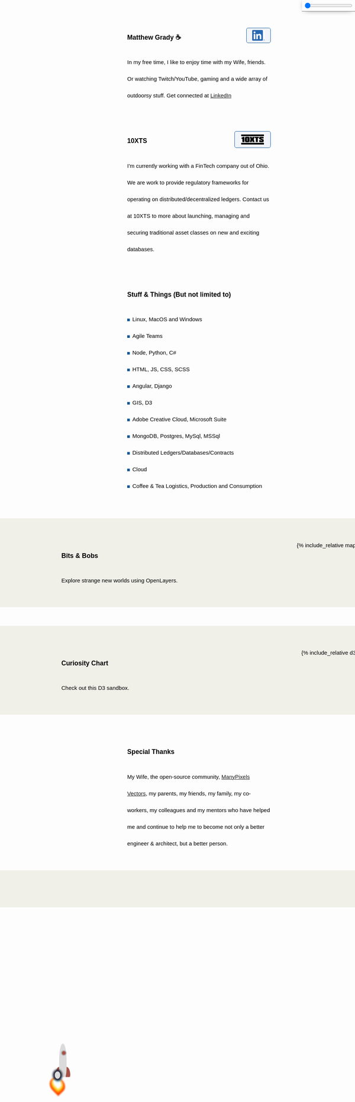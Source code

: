 <link rel="apple-touch-icon" sizes="180x180" href="assets/apple-touch-icon.png">
<link rel="icon" type="image/png" sizes="32x32" href="assets/favicon-32x32.png">
<link rel="icon" type="image/png" sizes="16x16" href="assets/favicon-16x16.png">
<link rel="manifest" href="/site.webmanifest">
<link href="https://cdn.jsdelivr.net/npm/bootstrap@5.2.0/dist/css/bootstrap.min.css" rel="stylesheet" integrity="sha384-gH2yIJqKdNHPEq0n4Mqa/HGKIhSkIHeL5AyhkYV8i59U5AR6csBvApHHNl/vI1Bx" crossorigin="anonymous">
<!-- JavaScript Bundle with Popper -->
<script src="https://cdn.jsdelivr.net/npm/bootstrap@5.2.0/dist/js/bootstrap.bundle.min.js" integrity="sha384-A3rJD856KowSb7dwlZdYEkO39Gagi7vIsF0jrRAoQmDKKtQBHUuLZ9AsSv4jD4Xa" crossorigin="anonymous"></script>
<link rel="stylesheet" href="https://cdnjs.cloudflare.com/ajax/libs/animate.css/4.1.1/animate.min.css" />
<link rel="stylesheet" href="https://cdnjs.cloudflare.com/ajax/libs/font-awesome/6.0.0-beta2/css/all.min.css"
    type="text/css">
<script src="https://cdnjs.cloudflare.com/ajax/libs/jquery/3.6.0/jquery.min.js" integrity="sha512-894YE6QWD5I59HgZOGReFYm4dnWc1Qt5NtvYSaNcOP+u1T9qYdvdihz0PPSiiqn/+/3e7Jo4EaG7TubfWGUrMQ==" crossorigin="anonymous" referrerpolicy="no-referrer"></script>

<div id="headerControls" class="headerControls tooltip" ondblclick="resetTimeControl()">
    <div class="button sun"><i class="fas fa-sun"></i></div>
    <input type="range" id="dayNightSlider" name="dayNightSlider" oninput="changeTimeOfDay(this.value)"
        onchange="changeTimeOfDay(this.value)" min="1" max="100" value="0">
    <div class="button moon"><i class="fas fa-moon"></i></div>
    <span class="tooltiptext tooltip-bottom">Double Click to Reset</span>
</div>

<script>
    document.documentElement.style
        .setProperty('overflow', 'hidden auto');
    document.documentElement.id = 'deep';

    let overrideTimeOfDay = false;
    function changeTimeOfDay(value) {
        if (value == 50) {
            overrideTimeOfDay = false;
        } else {
            overrideTimeOfDay = true;
            document.documentElement.style
                .setProperty('--timeOfDayOpacity', value / 100);
        }
    }

    // Ticker Display (displaying time)
    let ticker = 0;
    let direction = 'ascending';

    window.setInterval(function () {
        if (!overrideTimeOfDay) {
            if (direction == 'ascending') ticker++;
            else ticker--;
            if (ticker == 0) direction = 'ascending';
            if (ticker == 100) direction = 'descending';
            document.documentElement.style
                .setProperty('--timeOfDayOpacity', ticker / 100);
            document.getElementById('dayNightSlider').value = ticker;
        }
    }, 1000);

    function resetTimeControl() {
        document.documentElement.style
            .setProperty('--timeOfDayOpacity', 0);
        document.getElementById('dayNightSlider').value = 0;
        overrideTimeOfDay = false;
    }
</script>

<style>
    :root {
        --one-opacity: 0;
        --two-opacity: .1;
        --three-opacity: .2;
        --four-opacity: .3;
        --five-opacity: .4;
        --six-opacity: .55;
        --seven-opacity: .7;
        --eight-opacity: .8;
        --nine-opacity: .9;
        --ten-opacity: 1;
        --timeOfDayOpacity: 0;
    }

    .project-name {
        font-size: 3.25rem;
        overflow: hidden;
        white-space: nowrap;
        text-overflow: ellipsis;
    }

    /* Tooltip container */
    .tooltip {
        position: relative;
        display: inline-block;
        border-bottom: 1px dotted black;
        /* If you want dots under the hoverable text */
    }

    /* Tooltip text */
    .tooltip .tooltiptext {
        visibility: hidden;
        width: 120px;
        color: darkslategrey;
        text-align: center;
        padding: 5px 0;
        border-radius: 6px;

        /* Position the tooltip text */
        position: absolute;
        z-index: 1;
        bottom: 125%;
        left: 50%;
        margin-left: -60px;

        /* Fade in tooltip */
        opacity: 0;
        transition: opacity 0.3s;
    }

    /* Tooltip arrow */
    .tooltip .tooltiptext::before {
        content: "";
        position: absolute;
        top: 0%;
        left: 50%;
        margin-left: -5px;
        border-width: 5px;
        border-style: solid;
        border-color: transparent transparent #555 transparent;
    }

    /* Show the tooltip text when you mouse over the tooltip container */
    .tooltip:hover .tooltiptext {
        visibility: visible;
        opacity: 1;
    }

    .tooltip-bottom {
        top: 50%;
        left: 50%;
        margin-left: -60px;
    }

    .headerControls {
        position: fixed;
        opacity: 1;
        padding: 5px;
        top: 0px;
        right: 0px;
        z-index: 999;
        -webkit-box-shadow: 0px 0px 17px -8px #000000;
        box-shadow: 0px 0px 17px -8px #000000;
        display: flex;
        justify-content: center;
        align-items: center;
    }

    .controlsExpanded {
        background-size: 130%;
        background-repeat: repeat;
        background-position: 0 0;
        padding: 143px 15px;
    }

    .controlsCollapsed {
        display: flex;
        justify-content: center;
        align-items: center;
        background-size: 130%;
        background-repeat: repeat;
        background-position: 0 0;
        padding: 11px 15px;
    }

    .headerControls .sun {
        color: gold;
    }

    .headerControls .moon {
        color: darkslategrey
    }
</style>

<div class="row">
    <div class="row-logo" style="background-image:url('assets/Watermelon_Monochromatic.svg');"></div>
    <div class="row-item">
        <h3 style="position: relative;">Matthew Grady ☕
            <a style="position: absolute; right: 0px;" href="https://linkedin.com/in/matthew-grady-7b752a16"><img class="hover-friends"
                    src="assets/LI-In-Bug.png" style=" float: right; max-width: 66px;
    padding: 5px 15px;
    border: 1px solid #155799;
    background: rgba(21, 87, 153, .05);
    border-radius: 5px; max-height: 29.06px;"></a></h3>
        <div id="about"></div> In my free time, I like to enjoy time with my Wife, friends. Or watching Twitch/YouTube,
        gaming and a wide array of outdoorsy stuff. Get connected at <a
            href="https://linkedin.com/in/matthew-grady-7b752a16">LinkedIn</a>
    </div>
</div>
<script>
    function sleep(ms) {
        return new Promise(resolve => setTimeout(resolve, ms));
    }
    document.getElementById("about").innerHTML = "Hi, I'm Matthew. I do solo and agile full-stack stuff and things from behind a monitor ( or 2, or 3 ).";
    const header = document.getElementsByTagName("header");
    window.onwheel = function (event) {
        headerScrollFunction(event)
    };

    function headerScrollFunction(event) {
        const headerControls = document.getElementById('headerControls');
        if (document.documentElement.scrollTop > 10 && event.deltaY > 0) {
            headerControls.classList.remove('controlsExpanded');
            headerControls.classList.add('controlsCollapsed');
            header[0].classList.remove('expand');
            header[0].classList.add('collapse');
        } else if (document.documentElement.scrollTop < 10 && event.deltaY < 0) {
            headerControls.classList.remove('controlsCollapsed');
            headerControls.classList.add('controlsExpanded');
            header[0].classList.remove('collapse');
            header[0].classList.add('expand');
            window.scrollTo(0, 0);
        }

    }
</script>
<style>
    .parachute {
        margin: 200px;
        width: 400px;
        animation: xAxis 60s infinite cubic-bezier(0.02, 0.01, 0.21, 1);
        position: absolute;
        z-index: 99;
        top: 16.66px;
        left: 100px;
    }

    .parachute__img {
        animation: yAxis 60s infinite cubic-bezier(0.3, 0.27, 0.07, 1.64);
    }

    .parachute__img:before {
        content: "";
        display: block;
        width: 15px;
        height: 15px;
        background: url("https://dl.dropboxusercontent.com/s/7xthrrako1qpxy9/parachute.svg") no-repeat;
        animation: swing ease-in-out 1s infinite alternate;
        transform-origin: center -20px;
    }

    .plane {
        background: url("https://dl.dropboxusercontent.com/s/egcs4ohbyrfa39n/aeroplane.svg") no-repeat;
        width: 42px;
        height: 42px;
        position: absolute;
        z-index: 99;
        top: -16px;
        left: -108px;
        animation: right linear 30s infinite;
    }

    @keyframes yAxis {
        33% {
            animation-timing-function: cubic-bezier(0.02, 0.01, 0.21, 1);
            transform: translateY(-200px);
        }

        66% {
            animation-timing-function: cubic-bezier(0, .2, -1.42, -6);
            transform: translateY(-200px);
        }
    }

    @keyframes xAxis {
        33% {
            animation-timing-function: cubic-bezier(0.3, 0.27, 0.07, 1.64);
            transform: translateX(700px);
        }

        66% {
            animation-timing-function: cubic-bezier(0, 0, -1.15, -6.64);
            transform: translateX(700px);
        }
    }

    @keyframes swing {
        0% {
            transform: rotate(5deg);
        }

        100% {
            transform: rotate(-5deg);
        }
    }


    @keyframes right {
        0% {
            left: -108px;
        }

        25% {
            left: calc(25% + 108px);
        }

        35% {
            left: calc(35% + 108px);
            top: 12px;
        }

        50% {
            left: calc(50% + 108px);
            top: 12px;
        }

        75% {
            left: calc(75% + 108px);
            top: 5px;
        }

        100% {
            left: calc(100% + 108px);
        }
    }

    .page-header {
        background-image: url('assets/1610.m00.i125.n015.S.c12.310635362 Vector cartoon blue cloudy sky horizontal seamless pattern.jpg') !important;
        background-size: 130%;
        background-repeat: repeat;
        background-position: 0 0;
        /*adjust s value for speed*/
        animation: animatedBackground 850s linear infinite;
        z-index: 99;
        -webkit-box-shadow: 0px 10px 50px 13px #FFFFFF;
        box-shadow: 0px 10px 50px 13px #FFFFFF;
    }

    .page-header:after,
    .page-header:before {
        content: '';
        display: block;
        position: absolute;
        top: 0;
        bottom: 0;
        left: 0;
        right: 0;
        mix-blend-mode: hard-light;
    }

    .page-header:before {
        background: linear-gradient(0deg, rgba(255, 255, 255, .4) 25%, rgba(0, 212, 255, 0.3) 100%);
        border-bottom: 4px rgba(255, 255, 255, .4) solid;
    }

    .page-header:after {
        background: linear-gradient(0deg, rgb(81 89 57 / 65%) 25%, rgba(85, 48, 83, 0.45) 100%), rgba(0, 0, 0, .35) url('assets/stars.png') repeat;
        animation: animatedBackground 1200s linear infinite;
        border-bottom: 4px rgba(0, 0, 0, .3) solid;
        opacity: var(--timeOfDayOpacity);
    }

    @keyframes animatedBackground {
        from {
            background-position: 0 0;
        }

        /*use negative width if you want it to flow right to left else and positive for left to right*/
        to {
            background-position: -10000px 0;
        }
    }

    .row {
        display: flex;
        margin-bottom: 50px;
        scroll-snap-align: start;
        font-size: 15px;
        font-family: Arial;
        line-height: 3;
        color: black;
        z-index: 0;
    }

    .row-item { flex: 1; text-align: left; }

    .row-item > h3 {
        padding-right: 115px;
    }

    .row-logo {
        margin-right: 15rem;
        width: 100px;
        height: 100px;
        max-width: 100px;
        margin-right: 1rem;
        min-width: 100px;
        max-height: 100px;
        min-height: 100%;
        background-size: 100px 100px;
    }

    .row-logo:after {
        content: '';
        display: block;
        position: relative;
        top: -100px;
        bottom: 0;
        left: 0;
        right: 0;
        width: 100px;
        height: 100px;
    }

    .row-logo:before {
        content: '';
        display: block;
        position: relative;
        top: 0;
        bottom: 0;
        left: 0;
        right: 0;
        width: 100px;
        height: 100px;
    }

    ul li {
        list-style-image: radial-gradient(circle, #155799, #155799);
    }

    .collapse {
        display: flex;
        justify-content: center;
        align-items: center;
        animation: collapse .5s ease forwards, animatedBackground 850s linear infinite;
        background-size: 130%;
        background-repeat: repeat;
        background-position: 0 0;
    }

    .project-name {
        z-index: 100;
        position: relative;
    }

    .page-header a {
        z-index: 100;
        position: relative;
        color: rgba(255, 255, 255, .9);
        background-color: rgba(0, 0, 0, .4);
        border-color: white;
    }

    .collapse .project-name {
        font-size: 12px;
    }

    .collapse a.btn {
        display: none;
    }

    .expand {
        animation: expand .5s ease forwards, animatedBackground 850s linear infinite;
        padding-top: 80px;
        padding-bottom: 80px;
        background-size: 130%;
        background-repeat: repeat;
        background-position: 0 0;
    }

    .bottom-left {
        position: fixed;
        bottom: 18px;
        left: -10px;
    }

    .top-right {
        position: fixed;
        top: 60px;
        right: 00px;
    }

    .page-header {
        background-image: linear-gradient(120deg, #155799, #fff);
        position: sticky;
        top: 0px;
        padding-top: 80px;
        padding-bottom: 80px;
    }

    .main-content h1,
    .main-content h2,
    .main-content h3,
    .main-content h4,
    .main-content h5,
    .main-content h6 {
        color: #155799;
    }

    @keyframes collapse {
        from {
            padding-top: 80px;
            padding-bottom: 80px;
        }

        to {
            padding-top: 2px;
            padding-bottom: 2px;
        }
    }

    @keyframes expand {
        from {
            padding-top: 2px;
            padding-bottom: 2px;
        }

        to {
            padding-top: 80px;
            padding-bottom: 80px;
        }
    }

    .flex-grow {
        flex-grow: 1;
    }

    .wide-stuffs {
        padding: 50px;
        background: rgb(240, 240, 233);
    }
</style>

<div class="parachute">
    <div class="parachute__img"></div>
</div>

<div class="plane">

</div>

<div class="row">
    <div class="row-logo" style="background-image:url('assets/Statue of liberty_Monochromatic.svg');"></div>
    <div class="row-item">
        <h3 style="position: relative;">10XTS
            <a style="position: absolute; right: 0px;" href="mailto: info@10xts.com"><img src="assets/10xts.png" style=" float: right; max-width: 66px;
    padding: 5px 15px;
    border: 1px solid #155799;
    background: rgba(21, 87, 153, .05);
    border-radius: 5px;"></a></h3> I'm currently working with a FinTech company out of Ohio. We are work to provide
        regulatory frameworks for operating on distributed/decentralized ledgers. Contact us at 10XTS to more about
        launching, managing and securing traditional asset classes on new and exciting databases.
    </div>
</div>
<div class="row">
    <div class="row-logo" style="background-image:url('assets/Data Arranging_Monochromatic.svg');"></div>
    <div class="row-item">
        <h3>Stuff & Things (But not limited to)</h3>
        <ul style="list-style-position: inside; padding: 0px;">
            <li>Linux, MacOS and Windows</li>
            <li>Agile Teams</li>
            <li>Node, Python, C#</li>
            <li>HTML, JS, CSS, SCSS</li>
            <li>Angular, Django</li>
            <li>GIS, D3</li>
            <li>Adobe Creative Cloud, Microsoft Suite</li>
            <li>MongoDB, Postgres, MySql, MSSql</li>
            <li>Distributed Ledgers/Databases/Contracts</li>
            <li>Cloud</li>
            <li>Coffee & Tea Logistics, Production and Consumption</li>
        </ul>
    </div>
</div>
<div class="row wide-stuffs" style="width: 100vw; z-index: 0; position: relative;
    margin: 0px;
    margin-left: calc(50% - 50vw);
    margin-bottom: 50px; flex-wrap: wrap;">
    <div class="row-logo" style="background-image:url('assets/America_Monochromatic.svg');"></div>
    <div class="row-item flex-grow">
        <h3>Bits & Bobs</h3> Explore strange new worlds using OpenLayers.
    </div>
    {% include_relative map.md %}
</div>
<div class="row wide-stuffs" style="width: 100vw;
    z-index: 0;
    position: relative;
    margin: 0px;
    margin-left: calc(50% - 50vw);
    margin-bottom: 50px;
    flex-wrap: wrap;">
    <div class="row-logo" style="background-image:url('assets/Spotlight _Monochromatic.svg');"></div>
    <div class="row-item" style="flex: 1;">
        <h3>Curiosity Chart</h3> Check out this D3 sandbox.
    </div>
    {% include_relative d3.md %}
</div>
<script>
    // Set the dimensions of the canvas / graph
    initChart();

    function initChart() {
        const margin = {
            top: 30,
            right: 20,
            bottom: 30,
            left: 50
        },
            width = 600 - margin.left - margin.right,
            height = 270 - margin.top - margin.bottom;
        // Parse the date / time
        const parseDate = d3.timeFormat("%d-%b-%y").parse;
        // Set the ranges
        const x = d3.scaleBand()
            .rangeRound([0, width])
            .padding(1);
        const y = d3.scaleLinear().range([height, 0]);
        // Define the axes
        const xAxis = d3.axisBottom(x).tickFormat(function(d){ return d.x;});
        const yAxis = d3.axisLeft(y);
        // Define the line
        const valueline = d3.line().curve(d3.curveBasis).x(function (d) {
            return x(d.superposition);
        }).y(function (d) {
            return y(d.value);
        });
        // Adds the svg canvas
        const svg = d3.select("section").append("svg").attr("width", width + margin.left + margin.right).attr("height", height + margin.top + margin.bottom).append("g").attr("transform", "translate(" + margin.left + "," + margin.top + ")");
        window.sneakyVariable = [];
        $.ajax({
            url: 'https://api.countapi.xyz/hit/coffeestained.github.io/about-this-dev',
            type: 'GET',
            success: function (data) {
                const past = {
                    value: (data.value - 1) / 2,
                    superposition: 'The Past'
                };
                window.sneakyVariable.push(past);
                $.ajax({
                    url: 'https://api.countapi.xyz/hit/coffeestained.github.io/about-this-dev',
                    type: 'GET',
                    success: function (data) {
                        const present = {
                            value: (data.value) / 2,
                            superposition: 'The Present'
                        };
                        window.sneakyVariable.push(present);
                        window.sneakyVariable.forEach(function (d) {
                            d.superposition = d.superposition;
                            d.value = +d.value;
                        });
                        // Scale the range of the data
                        x.domain(d3.extent(window.sneakyVariable, function (d) {
                            return d.superposition;
                        }));
                        y.domain([0, d3.max(window.sneakyVariable, function (d) {
                            return d.value;
                        })]);
                        // Add the valueline path.
                        //svg.append("path")
                        //.attr("class", "line")
                        //.attr("d", valueline(window.sneakyVariable));
                        // Add the X Axis
                        svg.append("g").attr("class", "x axis").attr("transform", "translate(0," + height + ")").call(xAxis);
                        // Add the Y Axis
                        svg.append("g").attr("class", "y axis").call(yAxis);
                        svg.selectAll(".dot").data(window.sneakyVariable, function (d) {
                            return d.value
                        }).enter().append("circle").attr("r", 3).attr("cx", function (d, i) {
                            if (i == 0) return 175;
                            else return 350;
                        }).attr("cy", function (d) {
                            return d.value
                        }).attr("fill", function (d) {
                            return '#155799';
                        });
                        // Add the line
                        svg.append("path").datum(data).attr("fill", "none").attr("stroke", "steelblue").attr("stroke-width", 1.5).attr("d", d3.line().x(function (d) {
                            return x(d.superposition)
                        }).y(function (d) {
                            return y(d.value)
                        }))
                    },
                    error: function (request, error) {
                        alert("Request: " + JSON.stringify(request));
                    }
                });
            },
            error: function (request, error) {
                alert("Request: " + JSON.stringify(request));
            }
        });
        const element = document.querySelector("h1");
        element.classList.add('animate__animated');
        window.sneakyAnimationEnum = ['animate__bounce', 'animate__pulse', 'animate__rubberBand', 'animate__shakeX', 'animate__shakeY', 'animate__swing', 'animate__tada', 'animate__jello', 'animate__heartBeat'];
        window.sneakyCurrentAnimation = window.sneakyAnimationEnum[Math.floor(Math.random() * window.sneakyAnimationEnum.length)];
        element.classList.add(window.sneakyCurrentAnimation);
        element.addEventListener("mouseover", event => {
            element.classList.remove(window.sneakyCurrentAnimation);
            let current = window.sneakyAnimationEnum[Math.floor(Math.random() * window.sneakyAnimationEnum.length)];
            window.sneakyCurrentAnimation = current;
            element.classList.add(current);
        });
        window.hoverFriends = document.querySelectorAll('div.row-logo');
        window.hoverFriends.forEach(element => {
            element.classList.add('animate__animated');
            element.addEventListener("mouseover", event => {
                element.classList.remove(window.sneakyCurrentAnimation);
                let current = window.sneakyAnimationEnum[Math.floor(Math.random() * window.sneakyAnimationEnum.length)];
                window.sneakyCurrentAnimation = current;
                element.classList.add(current);
            });
        });

    }
</script>
<style>
    .absolute {
        position: absolute;
        color: white;
    }

    .footer-stuffs {
        background: url('assets/Landscape-agriculture.svg');
        background-size: cover;
        height: 400px;
    }

    .footer-stuffs:after,
    .footer-stuffs:before {
        content: '';
        display: block;
        position: absolute;
        left: 0;
        right: 0;
        mix-blend-mode: multiply;
        height: 400px;
        margin-top: -50px;
    }

    .footer-stuffs:before {
        background: linear-gradient(0deg, rgba(255, 255, 255, .4) 25%, rgba(0, 212, 255, 0.95) 100%);
        mix-blend-mode: initial;
    }

    .footer-stuffs:after {
        background: linear-gradient(0deg, rgba(85, 48, 83, 0.65) 25%, rgba(85, 48, 83, 0.45) 100%), rgba(0, 0, 0, .35) url('assets/stars.png') repeat;
        animation: animatedBackground 1200s linear infinite;
        opacity: var(--timeOfDayOpacity);
    }

    .site-footer {
        position: absolute;
        color: white;
    }

    .site-footer-credits {
        color: white;
    }

    .cloud {
        z-index: 1
    }
</style>
<div class="row">
    <div class="row-logo" style="background-image:url('assets/Brainstorming session _Monochromatic.svg');"></div>
    <div class="row-item">
        <h3>Special Thanks</h3> My Wife, the open-source community, <a
            href="https://www.manypixels.co/gallery">ManyPixels Vectors</a>, my parents, my friends, my family, my
        co-workers, my colleagues and my mentors who have helped me and continue to help me to become not only a better
        engineer & architect, but a better person.
    </div>
</div>

<script>

</script>

<div class="row wide-stuffs footer-stuffs" style="position: absolute;
    left: 0px;
    right: 0px;
    margin: 0px;
    margin-left: calc(50% - 50vw);">



</div>
<style>
    .rocket {
        position: absolute;
        width: 40px;
        left: 150px;
        z-index: 200;
    }

    .rocket .rocket-body {
        width: 40px;
        position: relative;
        z-index: 99;
        left: calc(50% - 50px);
    }

    .rocketBounce {
        animation: bounce 0.5s infinite;
    }

    .rocket .rocket-body .body {
        background-color: #dadada;
        height: 180px;
        left: calc(50% - 50px);
        border-top-right-radius: 100%;
        border-top-left-radius: 100%;
        border-bottom-left-radius: 50%;
        border-bottom-right-radius: 50%;
        border-top: 5px solid #f5f5f5;
    }

    .rocket .rocket-body:before {
        content: '';
        position: absolute;
        left: calc(50% - 24px);
        width: 48px;
        height: 13px;
        background-color: #554842;
        bottom: -13px;
        border-bottom-right-radius: 60%;
        border-bottom-left-radius: 60%;
    }

    .rocket .window {
        position: absolute;
        width: 20px;
        height: 20px;
        border-radius: 100%;
        background-color: #a75248;
        left: calc(50% - 10px);
        top: 40px;
        border: 5px solid #b4b2b2;
    }

    .rocket .fin {
        position: absolute;
        z-index: -100;
        height: 55px;
        width: 25px;
        background-color: #a75248;
    }

    .rocket .fin-left {
        left: -20px;
        top: calc(100% - 55px);
        border-top-left-radius: 80%;
        border-bottom-left-radius: 20%;
    }

    .rocket .fin-right {
        right: -20px;
        top: calc(100% - 55px);
        border-top-right-radius: 80%;
        border-bottom-right-radius: 20%;
    }

    .rocket .exhaust-flame {
        position: absolute;
        top: 90%;
        width: 28px;
        background: linear-gradient(to bottom, transparent 10%, #f5f5f5 100%);
        height: 150px;
        left: calc(50% - 14px);
        animation: exhaust 0.2s infinite;
    }

    .rocket .exhaust-fumes li {
        width: 60px;
        height: 60px;
        background-color: #f5f5f5;
        list-style: none;
        position: absolute;
        border-radius: 100%;
    }

    .rocket .exhaust-fumes li:first-child {
        width: 200px;
        height: 200px;
        bottom: -300px;
        animation: fumes 5s infinite;
    }

    .rocket .exhaust-fumes li:nth-child(2) {
        width: 150px;
        height: 150px;
        left: -120px;
        top: 260px;
        animation: fumes 3.2s infinite;
    }

    .rocket .exhaust-fumes li:nth-child(3) {
        width: 120px;
        height: 120px;
        left: -40px;
        top: 330px;
        animation: fumes 3s 1s infinite;
    }

    .rocket .exhaust-fumes li:nth-child(4) {
        width: 100px;
        height: 100px;
        left: -170px;
        animation: fumes 4s 2s infinite;
        top: 380px;
    }

    .rocket .exhaust-fumes li:nth-child(5) {
        width: 130px;
        height: 130px;
        left: -120px;
        top: 350px;
        animation: fumes 5s infinite;
    }

    .rocket .exhaust-fumes li:nth-child(6) {
        width: 200px;
        height: 200px;
        left: -60px;
        top: 280px;
        animation: fumes2 10s infinite;
    }

    .rocket .exhaust-fumes li:nth-child(7) {
        width: 100px;
        height: 100px;
        left: -100px;
        top: 320px;
    }

    .rocket .exhaust-fumes li:nth-child(8) {
        width: 110px;
        height: 110px;
        left: 70px;
        top: 340px;
    }

    .rocket .exhaust-fumes li:nth-child(9) {
        width: 90px;
        height: 90px;
        left: 200px;
        top: 380px;
        animation: fumes 20s infinite;
    }

    @keyframes fumes {
        50% {
            transform: scale(1.5);
            background-color: transparent;
        }

        51% {
            transform: scale(0.8);
        }

        100% {
            background-color: #f5f5f5;
            transform: scale(1);
        }
    }

    @keyframes bounce {
        0% {
            transform: translate3d(0px, 0px, 0);
        }

        50% {
            transform: translate3d(0px, -4px, 0);
        }

        100% {
            transform: translate3d(0px, 0px, 0);
        }
    }

    @keyframes exhaust {
        0% {
            background: linear-gradient(to bottom, transparent 10%, #f5f5f5 100%);
        }

        50% {
            background: linear-gradient(to bottom, transparent 8%, #f5f5f5 100%);
        }

        75% {
            background: linear-gradient(to bottom, transparent 12%, #f5f5f5 100%);
        }
    }

    @keyframes fumes2 {
        50% {
            transform: scale(1.1);
        }
    }


    .container {
        position: relative;
        left: -35px;
        top: -5px;
        margin: 0 auto;
        width: 40px;
        height: 60px;
        transform-origin: center top;
        animation-name: flicker;
        animation-duration: 3ms;
        animation-delay: 200ms;
        animation-timing-function: ease-in;
        animation-iteration-count: infinite;
        animation-direction: alternate;
    }

    .container .flame {
        bottom: 0;
        position: absolute;
        border-bottom-right-radius: 50%;
        border-bottom-left-radius: 50%;
        border-top-left-radius: 50%;
        transform: rotate(135deg) scale(1.5, 1.5);
        -moz-transform: rotate(135deg) scale(1.5, 1.5);
        -webkit-transform: rotate(135deg) scale(1.5, 1.5);
        -o-transform: rotate(135deg) scale(1.5, 1.5);
    }

    .container .yellow {
        left: 15px;
        width: 20px;
        height: 30px;
        background: gold;
        box-shadow: 0px 0px 9px 4px gold;
    }

    .container .orange {
        left: 10px;
        width: 30px;
        height: 40px;
        background: orange;
        box-shadow: 0px 0px 9px 4px orange;
    }

    .container .red {
        left: 5px;
        top: 20px;
        width: 40px;
        height: 50px;
        background: OrangeRed;
        border: 1px solid OrangeRed;
        box-shadow: 0px 0px 5px 4px OrangeRed;
    }

    .container .white {
        left: 15px;
        top: 20px;
        width: 20px;
        height: 30px;
        background: white;
        box-shadow: 0px 0px 9px 4px white;
    }

    .container .circle {
        border-radius: 50%;
        position: absolute;
    }

    .container .blue {
        width: 10px;
        height: 10px;
        left: 25px;
        top: 5px;
        background: SlateBlue;
        box-shadow: 0px 0px 15px 10px #4fc1e9;
    }

    .container .black {
        width: 30px;
        height: 40px;
        left: 10px;
        top: -30px;
        background: #ddd;
        border: 1px solid #282A3A;
        box-shadow: 0px 0px 10px 10px #282A3A;
    }

    @keyframes flicker {
        0% {
            transform: rotate(-1deg);
            -moz-transform: rotate(-1deg);
            -webkit-transform: rotate(-1deg);
        }

        20% {
            transform: rotate(1deg);
            -moz-transform: rotate(1deg);
            -webkit-transform: rotate(1deg);
        }

        40% {
            transform: rotate(-1deg);
            -moz-transform: rotate(-1deg);
            -webkit-transform: rotate(-1deg);
        }

        60% {
            transform: rotate(1deg) scaleY(1.04);
        }

        80% {
            transform: rotate(-2deg) scaleY(0.92);
            -moz-transform: rotate(-2deg) scaleY(0.92);
            -webkit-transform: rotate(-2deg) scaleY(0.92);
        }

        100% {
            transform: rotate(1deg);
            -webkit-transform: rotate(1deg);
            -moz-transform: rotate(1deg);
        }
    }
</style>
<div style="z-index:100; position: absolute; bottom: 0px; top: 0px; left: 0px;">
    <div id="rocket" class="rocket" style="bottom: 1000px; transform: scale(.5);">
        <div id="rocketBody" class="rocket-body rocketBounce">
            <div class="body"></div>
            <div class="fin fin-left"></div>
            <div class="fin fin-right"></div>
            <div class="window"></div>
        </div>
        <div style="height: 60px;" id="flame" class="container">
            <div class="red flame"></div>
            <div class="orange flame"></div>
            <div class="yellow flame"></div>
            <div class="white flame"></div>
            <div class="blue circle"></div>
            <div class="black circle"></div>
        </div>
    </div>
</div>
<script>
    const scrollableHeight = document.getElementById('content').scrollHeight;
    const animateRocket = async function (direction = 1, scrollableHeight) {
        const rocket = document.getElementById('rocket');
        let bottom = parseInt(rocket.style.bottom);
        const flame = document.getElementById('flame');
        const rocketBody = document.getElementById('rocketBody');
        flame.classList.add('container');
        rocketBody.classList.add('rocketBounce');
        const scaleFactor = Math.abs(bottom) / scrollableHeight;
        const transformAmount = scaleFactor < .4 ? .4 : scaleFactor;
        rocket.style.transform = `scale(${transformAmount})`;
        await sleep(1);
        if (direction === 1) {
            if (bottom > -(scrollableHeight / 3)) bottom = bottom - 3;
            else if (bottom > -(scrollableHeight / 5)) bottom = bottom - 2;
            else bottom = bottom - 1;
            rocket.style.bottom = bottom + 'px';
            if (bottom < -(scrollableHeight - 350)) {
                flame.classList.remove('container');
                rocketBody.classList.remove('rocketBounce');
                await sleep(15000);
                animateRocket(0, scrollableHeight);
            } else {
                animateRocket(1, scrollableHeight);
            }
        } else {
            if (bottom > -(scrollableHeight / 3)) bottom = bottom + 3;
            else if (bottom > -(scrollableHeight / 5)) bottom = bottom + 2;
            else bottom = bottom + 1;
            rocket.style.bottom = bottom + 'px';
            if (bottom > 800) {
                await sleep(4444);
                animateRocket(1, scrollableHeight);
            } else {
                animateRocket(0 , scrollableHeight);
            }
        }
    };

    animateRocket(0, scrollableHeight);
</script>
